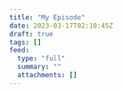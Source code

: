 ```yaml
---
title: "My Episode"
date: 2023-03-17T02:10:45Z
draft: true
tags: []
feed:
  type: "full"
  summary: ""
  attachments: []
---
```


